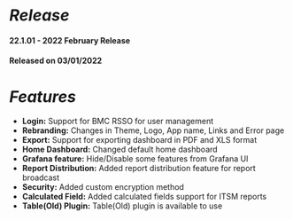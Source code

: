 # ***Release***
#### 22.1.01 - 2022 February Release
#### Released on 03/01/2022


# ***Features***
- **Login:** Support for BMC RSSO for user management
- **Rebranding:** Changes in Theme, Logo, App name, Links and Error page
- **Export:** Support for exporting dashboard in PDF and XLS format
- **Home Dashboard:** Changed default home dashboard
- **Grafana feature:** Hide/Disable some features from Grafana UI
- **Report Distribution:** Added report distribution feature for report broadcast
- **Security:** Added custom encryption method
- **Calculated Field:** Added calculated fields support for ITSM reports
- **Table(Old) Plugin:** Table(Old) plugin is available to use
  
